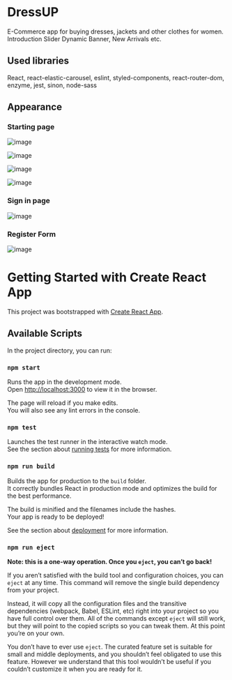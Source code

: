 




# DressUP 

E-Commerce app for buying dresses, jackets and other clothes for women. Introduction Slider Dynamic Banner, New Arrivals etc.

## Used libraries

React, react-elastic-carousel, eslint, styled-components, react-router-dom, enzyme, jest, sinon, node-sass

## Appearance
### Starting page

![image](https://user-images.githubusercontent.com/50952730/134468229-c2b8b9dc-31b5-4150-9930-d816492a491a.png)

![image](https://user-images.githubusercontent.com/50952730/134468325-f28aa89c-5289-44db-ad80-533432ed221e.png)

![image](https://user-images.githubusercontent.com/50952730/134468381-6eda3c46-e1fc-48c4-9c78-b5f27e6d8cf2.png)

![image](https://user-images.githubusercontent.com/50952730/134468472-0bed9fd9-3f4b-47ac-b9d1-5f4fdb74016c.png)

### Sign in page

![image](https://user-images.githubusercontent.com/50952730/134468655-46b9a069-d7e5-4a45-bc30-b3314266e3c6.png)

### Register Form

![image](https://user-images.githubusercontent.com/50952730/134468801-0a936aaa-a32d-4b5b-9dc1-e38e5f15afca.png)




# Getting Started with Create React App

This project was bootstrapped with [Create React App](https://github.com/facebook/create-react-app).

## Available Scripts

In the project directory, you can run:

### `npm start`

Runs the app in the development mode.\
Open [http://localhost:3000](http://localhost:3000) to view it in the browser.

The page will reload if you make edits.\
You will also see any lint errors in the console.

### `npm test`

Launches the test runner in the interactive watch mode.\
See the section about [running tests](https://facebook.github.io/create-react-app/docs/running-tests) for more information.

### `npm run build`

Builds the app for production to the `build` folder.\
It correctly bundles React in production mode and optimizes the build for the best performance.

The build is minified and the filenames include the hashes.\
Your app is ready to be deployed!

See the section about [deployment](https://facebook.github.io/create-react-app/docs/deployment) for more information.

### `npm run eject`

**Note: this is a one-way operation. Once you `eject`, you can’t go back!**

If you aren’t satisfied with the build tool and configuration choices, you can `eject` at any time. This command will remove the single build dependency from your project.

Instead, it will copy all the configuration files and the transitive dependencies (webpack, Babel, ESLint, etc) right into your project so you have full control over them. All of the commands except `eject` will still work, but they will point to the copied scripts so you can tweak them. At this point you’re on your own.

You don’t have to ever use `eject`. The curated feature set is suitable for small and middle deployments, and you shouldn’t feel obligated to use this feature. However we understand that this tool wouldn’t be useful if you couldn’t customize it when you are ready for it.


